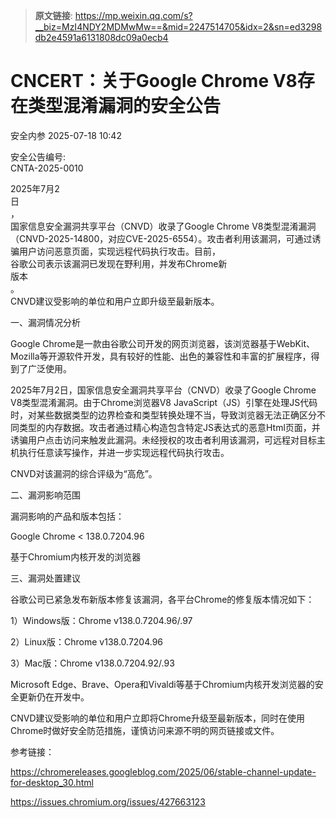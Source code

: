 > **原文链接**: https://mp.weixin.qq.com/s?__biz=MzI4NDY2MDMwMw==&mid=2247514705&idx=2&sn=ed3298db2e4591a6131808dc09a0ecb4

#  CNCERT：关于Google Chrome V8存在类型混淆漏洞的安全公告  
 安全内参   2025-07-18 10:42  
  
安全公告编号:  
CNTA-2025-0010  
  
2025年7月2  
日  
，  
国家信息安全漏洞共享平台（CNVD）收录了Google Chrome V8类型混淆漏洞（CNVD-2025-14800，对应CVE-2025-6554）。攻击者利用该漏洞，可通过诱骗用户访问恶意页面，实现远程代码执行攻击。目前，  
谷歌公司表示该漏洞已发现在野利用，并发布Chrome新  
版本  
。  
CNVD建议受影响的单位和用户立即升级至最新版本。  
  
  
一、漏洞情况分析  
  
Google Chrome是一款由谷歌公司开发的网页浏览器，该浏览器基于WebKit、Mozilla等开源软件开发，具有较好的性能、出色的兼容性和丰富的扩展程序，得到了广泛使用。  
  
2025年7月2日，国家信息安全漏洞共享平台（CNVD）收录了Google Chrome V8类型混淆漏洞。由于Chrome浏览器V8 JavaScript（JS）引擎在处理JS代码时，对某些数据类型的边界检查和类型转换处理不当，导致浏览器无法正确区分不同类型的内存数据。攻击者通过精心构造包含特定JS表达式的恶意Html页面，并诱骗用户点击访问来触发此漏洞。未经授权的攻击者利用该漏洞，可远程对目标主机执行任意读写操作，并进一步实现远程代码执行攻击。  
  
CNVD对该漏洞的综合评级为“高危”。  
  
  
二、漏洞影响范围  
  
漏洞影响的产品和版本包括：  
  
Google Chrome < 138.0.7204.96  
  
基于Chromium内核开发的浏览器  
  
  
三、漏洞处置建议  
  
谷歌公司已紧急发布新版本修复该漏洞，各平台Chrome的修复版本情况如下：  
  
1）Windows版：Chrome v138.0.7204.96/.97  
  
2）Linux版：Chrome v138.0.7204.96  
  
3）Mac版：Chrome v138.0.7204.92/.93  
  
Microsoft Edge、Brave、Opera和Vivaldi等基于Chromium内核开发浏览器的安全更新仍在开发中。  
  
CNVD建议受影响的单位和用户立即将Chrome升级至最新版本，同时在使用Chrome时做好安全防范措施，谨慎访问来源不明的网页链接或文件。  
  
  
参考链接：  
  
https://chromereleases.googleblog.com/2025/06/stable-channel-update-for-desktop_30.html  
  
https://issues.chromium.org/issues/427663123  
  

